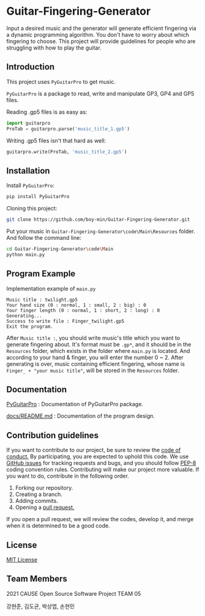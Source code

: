 # Guitar-Fingering-Generator

Input a desired music and the generator will generate efficient fingering via a dynamic programming algorithm.
You don't have to worry about which fingering to choose. This project will provide guidelines for people who are struggling with how to play the guitar.

## Introduction

This project uses `PyGuitarPro` to get music.

`PyGuitarPro` is a package to read, write and manipulate GP3, GP4 and GP5 files.

Reading .gp5 files is as easy as:
```py
import guitarpro
ProTab = guitarpro.parse('music_title_1.gp5')
```

Writing .gp5 files isn't that hard as well:
```py
guitarpro.write(ProTab, 'music_title_2.gp5')
```

## Installation

Install `PyGuitarPro`:
```sh
pip install PyGuitarPro
```

Cloning this project:
```sh
git clone https://github.com/boy-min/Guitar-Fingering-Generator.git
```

Put your music in `Guitar-Fingering-Generator\code\Main\Resources` folder.
And follow the command line:
```sh
cd Guitar-Fingering-Generator\code\Main
python main.py
```

## Program Example

Implementation example of `main.py`

```
Music title : twilight.gp5
Your hand size (0 : normal, 1 : small, 2 : big) : 0
Your finger length (0 : normal, 1 : short, 2 : long) : 0
Generating...
Success to write file : Finger_twilight.gp5
Exit the program.
```

After `Music title :`, you should write music's title which you want to generate fingering about.
It's format must be `.gp*`, and it should be in the `Resources` folder, which exists in the folder where `main.py` is located.
And according to your hand & finger, you will enter the number 0 ~ 2.
After generating is over, music containing efficient fingering, whose name is `Finger_ + "your music title"`,
will be stored in the `Resources` folder.

## Documentation

[PyGuitarPro](https://pyguitarpro.readthedocs.io/en/stable/) : Documentation of PyGuitarPro package.

[docs/README.md](docs/README.md) : Documentation of the program design.

## Contribution guidelines

If you want to contribute to our project, be sure to review the [code of conduct.](CODE_OF_CONDUCT.md) By participating,
you are expected to uphold this code.
We use [GitHub issues](https://github.com/boy-min/Guitar-Fingering-Generator/issues) for tracking requests and bugs, and you should follow
[PEP-8](https://www.python.org/dev/peps/pep-0008/) coding convention rules.
Contributing will make our project more valuable. If you want to do, contribute in the following order.

1. Forking our repository.
2. Creating a branch.
3. Adding commits.
4. Opening a [pull request.](https://github.com/boy-min/Guitar-Fingering-Generator/pulls)

If you open a pull request, we will review the codes, develop it, and merge when it is determined to be a good code.

## License

[MIT License](LICENSE)

## Team Members

2021 CAUSE Open Source Software Project TEAM 05

강현준, 김도균, 박상엽, 손현민
